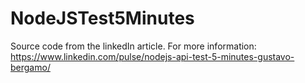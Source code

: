 # NodeJSTest5Minutes
Source code from the linkedIn article. For more information: https://www.linkedin.com/pulse/nodejs-api-test-5-minutes-gustavo-bergamo/
